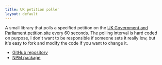 ```yaml
---
title: UK petition poller
layout: default
---
```

A small library that polls a specified petition on the [UK Government and Parliament petition site](https://petition.parliament.uk) every 60 seconds. The polling interval is hard coded on purpose, I don't want to be responsible if someone sets it really low, but it's easy to fork and modify the code if you want to change it.

- [GitHub repository](https://github.com/spacekitcat/uk-petition-poller)
- [NPM package](https://www.npmjs.com/package/uk-petition-poller)
